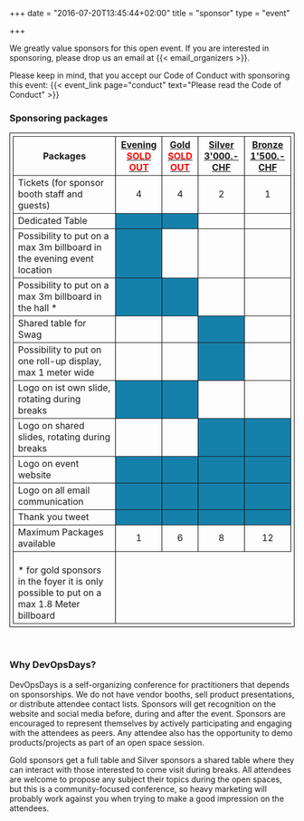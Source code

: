 +++
date = "2016-07-20T13:45:44+02:00"
title = "sponsor"
type = "event"

+++

We greatly value sponsors for this open event.  If you are interested in sponsoring, please drop us an email at {{< email_organizers >}}.

Please keep in mind, that you accept our Code of Conduct with sponsoring this event: {{< event_link page="conduct" text="Please read the Code of Conduct" >}}

### Sponsoring packages
<table border="1" width="100%" style="padding: 5px; border-collapse: collapse; border: 1px solid black;">
  <tr>
    <th><b>Packages</b></th>
    <th><center><b><u>Evening<br /><font color="red">SOLD OUT</font></center></b></th>
    <th><center><b><u>Gold<br /><font color="red">SOLD OUT</font></u></center></b></th>
    <th><center><b><u>Silver<br />3'000.- CHF</u></center></b></th>
    <th><center><b><u>Bronze<br />1'500.- CHF</u></center></b></th>
  </tr>

  <tr>
    <td>Tickets (for sponsor booth staff and guests)</td>
    <td><center>4</center></td>
    <td><center>4</center></td>
    <td><center>2</center></td>
    <td><center>1</center></td>
  </tr>

  <tr>
    <td>Dedicated Table</td>
    <td bgcolor="#1581AB">&nbsp;</td>
    <td bgcolor="#1581AB">&nbsp;</td>
    <td>&nbsp;</td>
    <td>&nbsp;</td>
  </tr>

  <tr>
    <td>Possibility to put on a max 3m billboard in the evening event location</td>
    <td bgcolor="#1581AB">&nbsp;</td>
    <td>&nbsp;</td>
    <td>&nbsp;</td>
    <td>&nbsp;</td>
  </tr>

  <tr>
    <td>Possibility to put on a max 3m billboard in the hall *</td>
    <td bgcolor="#1581AB">&nbsp;</td>
    <td bgcolor="#1581AB">&nbsp;</td>
    <td>&nbsp;</td>
    <td>&nbsp;</td>
  </tr>

  <tr>
    <td>Shared table for Swag</td>
    <td>&nbsp;</td>
    <td>&nbsp;</td>
    <td bgcolor="#1581AB">&nbsp;</td>
    <td>&nbsp;</td>
  </tr>

  <tr>
    <td>Possibility to put on one roll-up display, max 1 meter wide</td>
    <td>&nbsp;</td>
    <td>&nbsp;</td>
    <td bgcolor="#1581AB">&nbsp;</td>
    <td>&nbsp;</td>
  </tr>

  <tr>
    <td>Logo on ist own slide, rotating during breaks</td>
    <td bgcolor="#1581AB">&nbsp;</td>
    <td bgcolor="#1581AB">&nbsp;</td>
    <td>&nbsp;</td>
    <td>&nbsp;</td>
  </tr>

  <tr>
    <td>Logo on shared slides, rotating during breaks</td>
    <td>&nbsp;</td>
    <td>&nbsp;</td>
    <td bgcolor="#1581AB">&nbsp;</td>
    <td bgcolor="#1581AB">&nbsp;</td>
  </tr>

  <tr>
    <td>Logo on event website</td>
    <td bgcolor="#1581AB">&nbsp;</td>
    <td bgcolor="#1581AB">&nbsp;</td>
    <td bgcolor="#1581AB">&nbsp;</td>
    <td bgcolor="#1581AB">&nbsp;</td>
  </tr>

  <tr>
    <td>Logo on all email communication</td>
    <td bgcolor="#1581AB">&nbsp;</td>
    <td bgcolor="#1581AB">&nbsp;</td>
    <td bgcolor="#1581AB">&nbsp;</td>
    <td bgcolor="#1581AB">&nbsp;</td>
  </tr>

  <tr>
    <td>Thank you tweet</td>
    <td bgcolor="#1581AB">&nbsp;</td>
    <td bgcolor="#1581AB">&nbsp;</td>
    <td bgcolor="#1581AB">&nbsp;</td>
    <td bgcolor="#1581AB">&nbsp;</td>
  </tr>

  <tr>
    <td>Maximum Packages available</td>
    <td><center>1</center></td>
    <td><center>6</center></td>
    <td><center>8</center></td>
    <td><center>12</center></td>
  </tr>

  <tr>
    <td><br/>* for gold sponsors in the foyer it is only possible to put on a max 1.8 Meter billboard</td>
  </tr>
</table>

<br/>

### Why DevOpsDays?

DevOpsDays is a self-organizing conference for practitioners that depends on sponsorships. We do not have vendor booths, sell product presentations, or distribute attendee contact lists. Sponsors will get recognition on the website and social media before, during and after the event. Sponsors are encouraged to represent themselves by actively participating and engaging with the attendees as peers. Any attendee also has the opportunity to demo products/projects as part of an open space session.


Gold sponsors get a full table and Silver sponsors a shared table where they can interact with those interested to come visit during breaks. All attendees are welcome to propose any subject their topics during the open spaces, but this is a community-focused conference, so heavy marketing will probably work against you when trying to make a good impression on the attendees.
